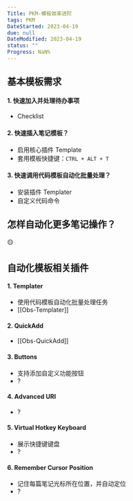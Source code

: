 ```yaml
---
Title: PKM-模板效率进阶
tags: PKM
DateStarted: 2023-04-19
due: null
DateModified: 2023-04-19
status: ""
Progress: NaN%
---
```


## 基本模板需求

#### 1. 快速加入并处理待办事项

- Checklist

#### 2. 快速插入笔记模板？

- 启用核心插件 Template
- 套用模板快捷键：`CTRL + ALT + T`

#### 3. 快速调用代码模板自动化批量处理？

- 安装插件 Templater
- 自定义代码命令

## 怎样自动化更多笔记操作？

🟡

## 自动化模板相关插件

#### 1. Templater

- 使用代码模板自动化批量处理任务
- [[Obs-Templater]]

#### 2. QuickAdd

- [[Obs-QuickAdd]]

#### 3. Buttons

- 支持添加自定义功能按钮
- ?

#### 4. Advanced URI

- ?

#### 5. Virtual Hotkey Keyboard

- 展示快捷键键盘
- ?

#### 6. Remember Cursor Position

- 记住每篇笔记光标所在位置，并自动定位
- ?
